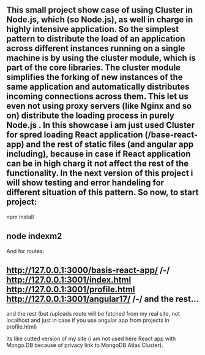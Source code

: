 This small project show case of using Cluster in Node.js, which (so Node.js),
as well  in charge in highly intensive application.
So the simplest pattern to distribute the load of an application across
different instances running on a single machine is by using the cluster module,
which is part of the core libraries. The cluster module simplifies the forking of new
instances of the same application and automatically distributes incoming connections
across them.
This let us even not using proxy servers (like Nginx and so on) 
distribute the loading process in purely Node.js .
In this showcase i am just used Cluster for spred loading React application
(/base-react-app) and the rest of static
files (and angular app including),
because in case if React application can be in high charg it not affect the rest of the functionality.
In the next version of this project i will show testing and error handeling for different situation of this pattern.
So now, to start project:
------

npm install

node indexm2
------
And for routes:

http://127.0.0.1:3000/basis-react-app/
 /-/
http://127.0.0.1:3001/index.html
http://127.0.0.1:3001/profile.html
http://127.0.0.1:3001/angular17/
/-/
and the rest...
---------


and the rest (but /uploads route will be fetched from my real site,
not localhost and just in case if you use angular app from projects in profile.html)

Its like cutted version of my site (i am not used here React app with Mongo.DB
because of privacy link to MongoDB Atlas Cluster).
